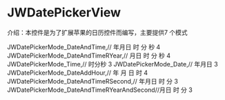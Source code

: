 # JWDatePickerView


介绍：本控件是为了扩展苹果的日历控件而编写，主要提供7 个模式

JWDatePickerMode_DateAndTime,// 年月日 时 分 秒  4
JWDatePickerMode_DateAndTimeRYear,//  月日 时 分 秒 4
JWDatePickerMode_Time,// 时分秒  3
JWDatePickerMode_Date,// 年月日  3
JWDatePickerMode_DateAddHour,// 年 月 日 时  4
JWDatePickerMode_DateAndTimeRSecond,// 年月日  时 分 3
JWDatePickerMode_DateAndTimeRYearAndSecond//月日 时 分  3